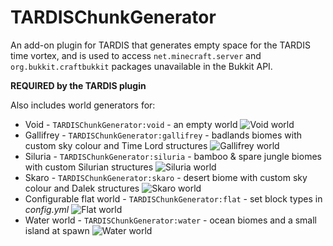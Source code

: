 # TARDISChunkGenerator

An add-on plugin for TARDIS that generates empty space for the TARDIS time vortex, and is used to
access `net.minecraft.server` and `org.bukkit.craftbukkit` packages unavailable in the Bukkit API.

__REQUIRED by the TARDIS plugin__

Also includes world generators for:

- Void - `TARDISChunkGenerator:void` - an empty world
  ![Void world](https://www.dropbox.com/s/xsfz2yrvfmd60tk/void_world.jpg?dl=1)
- Gallifrey - `TARDISChunkGenerator:gallifrey` - badlands biomes with custom sky colour and Time Lord structures
  ![Gallifrey world](https://www.dropbox.com/s/dkkpgbikptlewdz/gallifrey_world.jpg?dl=1)
- Siluria - `TARDISChunkGenerator:siluria` - bamboo & spare jungle biomes with custom Silurian structures
  ![Siluria world](https://www.dropbox.com/s/xzsg0fdh2sdr5u8/siluria_world.jpg?dl=1)
- Skaro - `TARDISChunkGenerator:skaro` - desert biome with custom sky colour and Dalek structures
  ![Skaro world](https://www.dropbox.com/s/pz81stm32y1vd1w/skaro_world.jpg?dl=1)
- Configurable flat world - `TARDISChunkGenerator:flat` - set block types in _config.yml_
  ![Flat world](https://www.dropbox.com/s/nf22vr65nn2dlkd/flat_world.jpg?dl=1)
- Water world - `TARDISChunkGenerator:water` - ocean biomes and a small island at spawn
  ![Water world](https://www.dropbox.com/s/13j24de5q6b9llw/water_world_1.png?dl=1)
